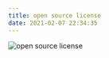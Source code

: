 ```yaml
---
title: open source license
date: 2021-02-07 22:34:35
---
```


![open source license](/post-images/open-source-license.jpg)